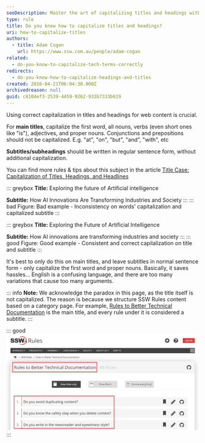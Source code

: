 ```yaml
---
seoDescription: Master the art of capitalizing titles and headings with our easy-to-follow rules!
type: rule
title: Do you know how to capitalize titles and headings?
uri: how-to-capitalize-titles
authors:
  - title: Adam Cogan
    url: https://www.ssw.com.au/people/adam-cogan
related:
  - do-you-know-to-capitalize-tech-terms-correctly
redirects:
  - do-you-know-how-to-capitalize-headings-and-titles
created: 2016-04-21T06:04:30.000Z
archivedreason: null
guid: c8104ef3-2539-4459-9262-933b7333b619
---
```


Using correct capitalization in titles and headings for web content is crucial.

For **main titles**, capitalize the first word, all nouns, verbs (even short ones like "is"), adjectives, and proper nouns. Conjunctions and prepositions should not be capitalized. E.g. "at", "on", "but", "and", "with", etc

**Subtitles/subheadings** should be written in regular sentence form, without additional capitalization.

<!--endintro-->

You can find more rules & tips about this subject in the article [Title Case: Capitalization of Titles, Headings, and Headlines](https://editorsmanual.com/articles/capitalizing-headings/)

::: greybox
**Title:** Exploring the future of Artificial intelligence

**Subtitle:** How AI Innovations Are Transforming Industries and Society
:::
::: bad
Figure: Bad example - Inconsistency on words' capitalization and capitalized subtitle
:::

::: greybox
**Title:**  Exploring the Future of Artificial Intelligence

**Subtitle:**  How AI innovations are transforming industries and society
:::
::: good
Figure: Good example - Consistent and correct capilalization on title and subtitle
:::

It's best to only do this on main titles, and leave subtitles in normal sentence form - only capitalize the first word and proper nouns. Basically, it saves hassles... English is a confusing language, and there are too many variations that cause too many arguments.

::: info
**Note:** We acknowledge the paradox in this page, as the title itself is not capitalized. The reason is because we structure SSW Rules content based on a category page. For example, [Rules to Better Technical Documentation](/rules-to-better-technical-documentation) is the main title, and every rule under it is considered a subtitle.
:::

::: good
![Figure: Good example - The main title has capitalization and the subtitles don't](rules-to-better-technical-documentation-example.png)
:::
